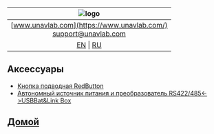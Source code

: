 
| ![logo](https://ucnl.github.io/documentation/sm_logo.png) |
| :---: |
| [www.unavlab.com](https://www.unavlab.com/) <br/> [support@unavlab.com](mailto:support@unavlab.com) |
| [EN](accessories_en.md) \| [RU](accessories_ru.md) |

## Аксессуары
* [Кнопка подводная RedButton](/documentation/RU/Accessories/RedButton_Specification_ru.md)
* [Автономный источник питания и преобразователь RS422/485<->USBBat&Link Box](/documentation/RU/Zima/Bat_n_link_box_Specification_ru.html)

## [Домой](README_RU.md)
